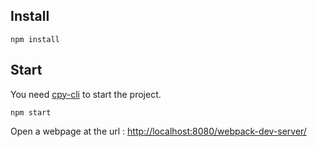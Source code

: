 ## Install

```
npm install
```


## Start
You need [cpy-cli](https://github.com/sindresorhus/cpy-cli) to start the project.
```
npm start
```

Open a webpage at the url : [http://localhost:8080/webpack-dev-server/](http://localhost:8080/webpack-dev-server/)
